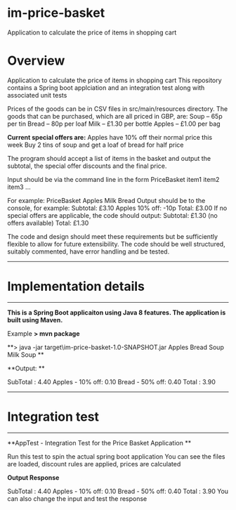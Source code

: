 # im-price-basket
Application to calculate the price of items in shopping cart

# Overview
Application to calculate the price of items in shopping cart 
This repository contains a Spring boot applciation and an integration test along with associated unit tests 

Prices of the goods can be in CSV files in src/main/resources directory.
The goods that can be purchased, which are all priced in GBP, are:
  Soup – 65p per tin
  Bread – 80p per loaf
  Milk – £1.30 per bottle
  Apples – £1.00 per bag

**Current special offers are:** 
  Apples have 10% off their normal price this week
  Buy 2 tins of soup and get a loaf of bread for half price

The program should accept a list of items in the basket and output the subtotal,
the special offer discounts and the final price. 

Input should be via the command line in the form PriceBasket item1 item2 item3 ...
 
 For example: PriceBasket Apples Milk Bread
 Output should be to the console, for example:
  Subtotal: £3.10
  Apples 10% off: -10p
  Total: £3.00
  If no special offers are applicable, the code should output:
  Subtotal: £1.30
  (no offers available)
  Total: £1.30


The code and design should meet these requirements but be sufficiently flexible to allow for future extensibility. The
code should be well structured, suitably commented, have error handling and be tested.

***********************************
# Implementation details
***********************************

**This is a Spring Boot applicaiton using Java 8 features. The application is built using Maven.** 

Example
**> mvn package** 

**> java -jar target\im-price-basket-1.0-SNAPSHOT.jar Apples Bread Soup Milk Soup ** 

**Output: ** 

 SubTotal : 4.40
 Apples - 10% off: 0.10 Bread - 50% off: 0.40
 Total : 3.90

***********************************
# Integration test
***********************************
 **AppTest - Integration Test for the Price Basket Application ** 
 
 
 Run this test to spin the actual spring boot application
 You can see the files are loaded, discount rules are applied, prices are calculated
 
 
 **Output Response** 
 
 SubTotal : 4.40
 Apples - 10% off: 0.10 Bread - 50% off: 0.40
 Total : 3.90
 You can also change the input and test the response

